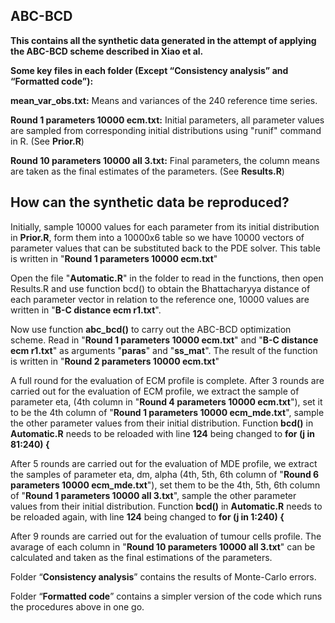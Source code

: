 ## ABC-BCD ##

**This contains all the synthetic data generated in the attempt of applying the ABC-BCD scheme described in Xiao et al.**

**Some key files in each folder (Except “Consistency analysis” and “Formatted code”):**

**mean_var_obs.txt:**  Means and variances of the 240 reference time series.

**Round 1 parameters 10000 ecm.txt:** Initial parameters, all parameter values are sampled from corresponding initial distributions using "runif" command in R. (See **Prior.R**)

**Round 10 parameters 10000 all 3.txt:** Final parameters, the column means are taken as the final estimates of the parameters. (See **Results.R**)

## How can the synthetic data be reproduced? ##

Initially, sample 10000 values for each parameter from its initial distribution in **Prior.R**, form them into a 10000x6 table so we have 10000 vectors of parameter values that can be substituted back to the PDE solver. This table is written in "**Round 1 parameters 10000 ecm.txt**"

Open the file "**Automatic.R**" in the folder to read in the functions, then open Results.R and use function bcd() to obtain the Bhattacharyya distance of each parameter vector in relation to the reference one, 10000 values are written in "**B-C distance ecm r1.txt**".

Now use function **abc_bcd()** to carry out the ABC-BCD optimization scheme. Read in "**Round 1 parameters 10000 ecm.txt**" and "**B-C distance ecm r1.txt**" as arguments "**paras**" and "**ss_mat**". The result of the function is written in "**Round 2 parameters 10000 ecm.txt**"

A full round for the evaluation of ECM profile is complete. After 3 rounds are carried out for the evaluation of ECM profile, we extract the sample of parameter eta, (4th column in "**Round 4 parameters 10000 ecm.txt**"), set it to be the 4th column of "**Round 1 parameters 10000 ecm_mde.txt**", sample the other parameter values from their initial distribution. Function **bcd()** in **Automatic.R** needs to be reloaded with line **124** being changed to **for (j in 81:240) {**

After 5 rounds are carried out for the evaluation of MDE profile, we extract the samples of parameter eta, dm, alpha (4th, 5th, 6th column of "**Round 6 parameters 10000 ecm_mde.txt**"), set them to be the 4th, 5th, 6th column of "**Round 1 parameters 10000 all 3.txt**", sample the other parameter values from their initial distribution. Function **bcd()** in **Automatic.R** needs to be reloaded again, with line **124** being changed to **for (j in 1:240) {**

After 9 rounds are carried out for the evaluation of tumour cells profile. The avarage of each column in "**Round 10 parameters 10000 all 3.txt**" can be calculated and taken as the final estimations of the parameters.

Folder “**Consistency analysis**” contains the results of Monte-Carlo errors. 

Folder “**Formatted code**” contains a simpler version of the code which runs the procedures above in one go. 
